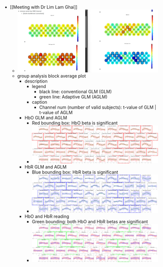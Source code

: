 - [[Meeting with Dr Lim Lam Ghai]]
	- ![WhatsApp Image 2025-04-14 at 5.14.52 PM.jpeg](../assets/WhatsApp_Image_2025-04-14_at_5.14.52_PM_1744752281553_0.jpeg)
	- group analysis block average plot
		- description
			- legend
				- black line: conventional GLM (GLM)
				- green line: Adaptive GLM (AGLM)
			- caption
				- Channel num (number of valid subjects): t-value of GLM | t-value of AGLM
		- HbO GLM and AGLM
			- Red bounding box: HbO beta is significant
			- ![combined_image_highlighted.png](../assets/combined_image_highlighted_1744758160503_0.png)
		- HbR GLM and AGLM
			- Blue bounding box: HbR beta is significant
			- ![combined_image_highlighted.png](../assets/combined_image_highlighted_1744758228344_0.png)
		- HbO and HbR reading
			- Green bounding: both HbO and HbR betas are significant
			- ![combined_image_highlighted.png](../assets/combined_image_highlighted_1744758255924_0.png)